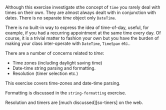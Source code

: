 Although this exercise investigate sthe concept of `time` you rarely deal with times on their own. They are almost always dealt with in conjunction with dates. There is no separate _time_ object only `DateTime`.

There is no built-in way to express the idea of time-of-day, useful, for example, if you had a recurring appointment at the same time every day. Of course, it is a trivial matter to fashion your own but you have the burden of making your class inter-operate with `DateTime`, `TimeSpan` etc..

There are a number of concerns related to _time_:

- Time zones (including daylight saving time)
- Date-time string parsing and formatting.
- Resolution (timer selection etc.)

This exercise covers time-zones and date-time parsing.

Formatting is discussed in the `string-formatting` exercise.

Resolution and timers are [much discussed][so-tiners] on the web.

[so-timers]: https://stackoverflow.com/questions/10317088/why-there-are-5-versions-of-timer-classes-in-net
